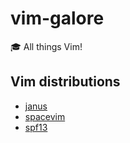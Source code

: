 # vim-galore

:mortar_board: All things Vim!

## Vim distributions

- [janus](https://github.com/carlhuda/janus)
- [spacevim](https://github.com/SpaceVim/SpaceVim)
- [spf13](https://github.com/spf13/spf13-vim)
